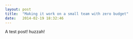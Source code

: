 ```yaml
---
layout: post
title:  "Making it work on a small team with zero budget"
date:   2014-02-19 18:32:46
---
```


A test post! huzzah!